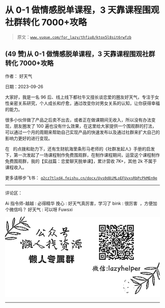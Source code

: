 # 从 0-1 做情感脱单课程，3 天靠课程围观社群转化 7000+攻略

> 原文：[`www.yuque.com/for_lazy/thfiu8/ktox5l8sit6rwfzb`](https://www.yuque.com/for_lazy/thfiu8/ktox5l8sit6rwfzb)

## (49 赞)从 0-1 做情感脱单课程，3 天靠课程围观社群转化 7000+攻略

作者： 好天气

日期：2023-09-26

大家好，我是一名 96 后、线上线下都社牛又擅长谈恋爱的圈友好天气，专注于女性亲密关系研究，个人成长和疗愈，通过改变你对男女关系的认知，让你获得幸福的能力。

很多小伙伴做了产品之后卖不出去，或者正在做课期间无收入，所以没有办法变现，朋友圈发了 100 遍也没有什么效果，在这里给大家提供一个围观群的打法，可以通过一个月的周期来帮助自己实现产品的快速发布以及通过社群来扩大自己的影响力更好的进行变现。

在   的点拨和助力下，还有生财航海里条形马老师的《社群发起人》手册的启发下，第一次发起了一场课程制作免费围观群，在制作课程期间，运营这个课程制作免费围观群，我的【实战篇：恋爱聊天脱单课】，累计营收 7K+，其他 2k 不属于课程收入。

更多请移步飞书：
[`q2cz7tlxd4.feishu.cn/docx/Uys0d8iMLoEFUvxsRbPcPkMEn9e`](https://q2cz7tlxd4.feishu.cn/docx/Uys0d8iMLoEFUvxsRbPcPkMEn9e)

* * *

评论区：

Ai 指令师-越越 : 必得精华
挽心 : 好天气真厉害，学习了
bink : 很厉害  ，方便加个微信吗？
好天气 : 可以呀 Fuwsxi

![](img/1c37d505930596d12a88ab23e11aa07a.png)

* * *